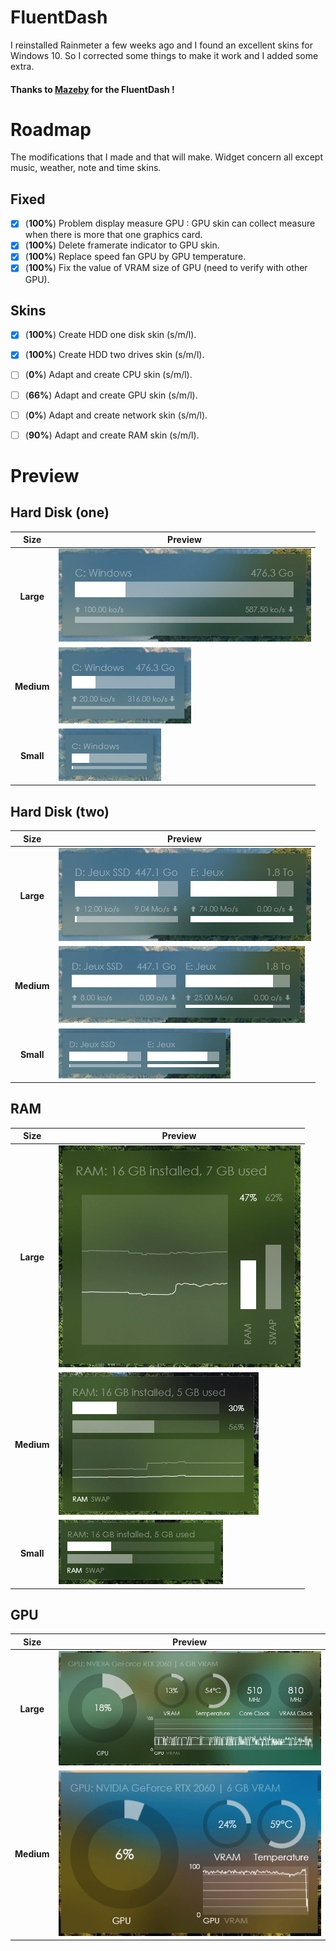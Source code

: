 # FluentDash
I reinstalled Rainmeter a few weeks ago and I found an excellent skins for Windows 10.
So I corrected some things to make it work and I added some extra.

#### Thanks to [Mazeby](https://github.com/Mazeby/FluentDash) for the FluentDash !


# Roadmap
The modifications that I made and that will make.
Widget concern all except music, weather, note and time skins.

## Fixed
- [X] (**100%**) Problem display measure GPU : GPU skin can collect measure when there is more that one graphics card.
- [X] (**100%**) Delete framerate indicator to GPU skin.
- [X] (**100%**) Replace speed fan GPU by GPU temperature.
- [X] (**100%**) Fix the value of VRAM size of GPU (need to verify with other GPU).

## Skins
- [X] (**100%**) Create HDD one disk skin (s/m/l).
- [X] (**100%**) Create HDD two drives skin (s/m/l).
- [ ] (**0%**) Adapt and create CPU skin (s/m/l).
- [ ] (**66%**) Adapt and create GPU skin (s/m/l).
- [ ] (**0%**) Adapt and create network skin (s/m/l).
- [ ] (**90%**) Adapt and create RAM skin (s/m/l).


# Preview
## Hard Disk (one)
Size | Preview
:------------: | -------------
**Large** | ![HDDone Large](https://raw.githubusercontent.com/HyperNovax/FluentDash/master/Example%20Images/hddone-large.gif "HDD one large widget")
**Medium** | ![HDDone Medium](https://raw.githubusercontent.com/HyperNovax/FluentDash/master/Example%20Images/hddone-medium.gif "HDD one medium widget")
**Small** | ![HDDone Small](https://raw.githubusercontent.com/HyperNovax/FluentDash/master/Example%20Images/hddone-small.gif "HDD one small widget")

## Hard Disk (two)
Size | Preview
:------------: | -------------
**Large** | ![HDDtwo Large](https://raw.githubusercontent.com/HyperNovax/FluentDash/master/Example%20Images/hddtwo-large.gif "HDD two large widget")
**Medium** | ![HDDtwo Medium](https://raw.githubusercontent.com/HyperNovax/FluentDash/master/Example%20Images/hddtwo-medium.gif "HDD two medium widget")
**Small** | ![HDDtwo Small](https://raw.githubusercontent.com/HyperNovax/FluentDash/master/Example%20Images/hddtwo-small.gif "HDD two small widget")

## RAM
Size | Preview
:------------: | -------------
**Large** | ![RAM Large](https://raw.githubusercontent.com/HyperNovax/FluentDash/master/Example%20Images/ram-large.gif "RAM large widget")
**Medium** | ![RAM Medium](https://raw.githubusercontent.com/HyperNovax/FluentDash/master/Example%20Images/ram-medium.gif "RAM medium widget")
**Small** | ![RAM Small](https://raw.githubusercontent.com/HyperNovax/FluentDash/master/Example%20Images/ram-small.gif "RAM small widget")

## GPU
Size | Preview
:------------: | -------------
**Large** | ![GPU Large](https://raw.githubusercontent.com/HyperNovax/FluentDash/master/Example%20Images/gpu-large.gif "GPU large widget")
**Medium** | ![GPU Medium](https://raw.githubusercontent.com/HyperNovax/FluentDash/master/Example%20Images/gpu-medium.gif "GPU medium widget")
